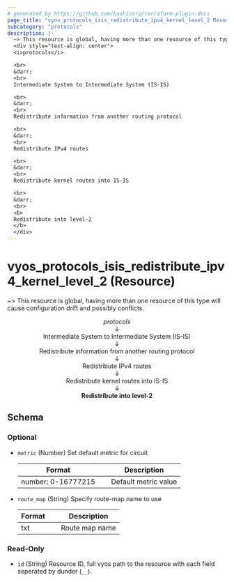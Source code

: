 ```yaml
---
# generated by https://github.com/hashicorp/terraform-plugin-docs
page_title: "vyos_protocols_isis_redistribute_ipv4_kernel_level_2 Resource - vyos"
subcategory: "protocols"
description: |-
  ~> This resource is global, having more than one resource of this type will cause configuration drift and possibly conflicts.
  <div style="text-align: center">
  <i>protocols</i>

  <br>
  &darr;
  <br>
  Intermediate System to Intermediate System (IS-IS)

  <br>
  &darr;
  <br>
  Redistribute information from another routing protocol

  <br>
  &darr;
  <br>
  Redistribute IPv4 routes

  <br>
  &darr;
  <br>
  Redistribute kernel routes into IS-IS

  <br>
  &darr;
  <br>
  <b>
  Redistribute into level-2
  </b>
  </div>
---
```


# vyos_protocols_isis_redistribute_ipv4_kernel_level_2 (Resource)

~> This resource is global, having more than one resource of this type will cause configuration drift and possibly conflicts.

<div style="text-align: center">
<i>protocols</i>

<br>
&darr;
<br>
Intermediate System to Intermediate System (IS-IS)

<br>
&darr;
<br>
Redistribute information from another routing protocol

<br>
&darr;
<br>
Redistribute IPv4 routes

<br>
&darr;
<br>
Redistribute kernel routes into IS-IS

<br>
&darr;
<br>
<b>
Redistribute into level-2
</b>
</div>



<!-- schema generated by tfplugindocs -->
## Schema

### Optional

- `metric` (Number) Set default metric for circuit

    |  Format &emsp; | Description  |
    |----------|---------------|
    |  number: 0-16777215  &emsp; |  Default metric value  |
- `route_map` (String) Specify route-map name to use

    |  Format &emsp; | Description  |
    |----------|---------------|
    |  txt  &emsp; |  Route map name  |

### Read-Only

- `id` (String) Resource ID, full vyos path to the resource with each field seperated by dunder (`__`).
